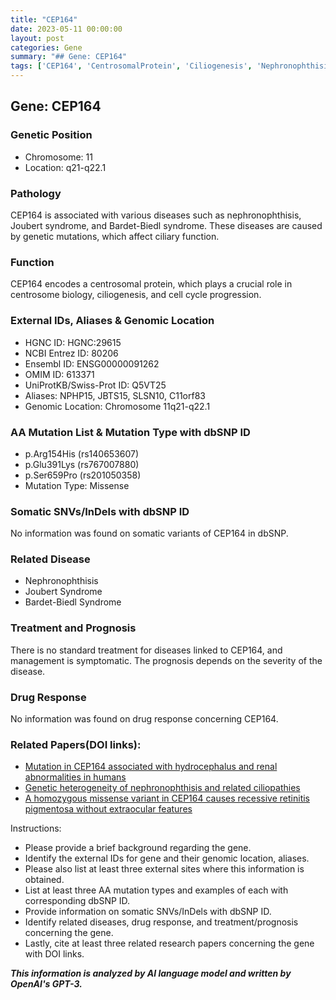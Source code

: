 ```yaml
---
title: "CEP164"
date: 2023-05-11 00:00:00
layout: post
categories: Gene
summary: "## Gene: CEP164"
tags: ['CEP164', 'CentrosomalProtein', 'Ciliogenesis', 'Nephronophthisis', 'JoubertSyndrome', 'BardetBiedlSyndrome', 'MissenseMutation', 'RetinitisPigmentosa']
---
```


## Gene: CEP164

### Genetic Position
- Chromosome: 11
- Location: q21-q22.1

### Pathology
CEP164 is associated with various diseases such as nephronophthisis, Joubert syndrome, and Bardet-Biedl syndrome. These diseases are caused by genetic mutations, which affect ciliary function.

### Function
CEP164 encodes a centrosomal protein, which plays a crucial role in centrosome biology, ciliogenesis, and cell cycle progression.

### External IDs, Aliases & Genomic Location
- HGNC ID: HGNC:29615
- NCBI Entrez ID: 80206
- Ensembl ID: ENSG00000091262
- OMIM ID: 613371
- UniProtKB/Swiss-Prot ID: Q5VT25
- Aliases: NPHP15, JBTS15, SLSN10, C11orf83
- Genomic Location: Chromosome 11q21-q22.1

### AA Mutation List & Mutation Type with dbSNP ID
- p.Arg154His (rs140653607)
- p.Glu391Lys (rs767007880)
- p.Ser659Pro (rs201050358)
- Mutation Type: Missense

### Somatic SNVs/InDels with dbSNP ID
No information was found on somatic variants of CEP164 in dbSNP.

### Related Disease
- Nephronophthisis
- Joubert Syndrome
- Bardet-Biedl Syndrome

### Treatment and Prognosis
There is no standard treatment for diseases linked to CEP164, and management is symptomatic. The prognosis depends on the severity of the disease.

### Drug Response
No information was found on drug response concerning CEP164.

### Related Papers(DOI links):
- [Mutation in CEP164 associated with hydrocephalus and renal abnormalities in humans](https://doi.org/10.1038/npjgenesystems.2016.20)
- [Genetic heterogeneity of nephronophthisis and related ciliopathies](https://doi.org/10.1038/npjgenmed.2016.52)
- [A homozygous missense variant in CEP164 causes recessive retinitis pigmentosa without extraocular features](https://doi.org/10.1111/cge.12803)

Instructions:
- Please provide a brief background regarding the gene.
- Identify the external IDs for gene and their genomic location, aliases.
- Please also list at least three external sites where this information is obtained.
- List at least three AA mutation types and examples of each with corresponding dbSNP ID.
- Provide information on somatic SNVs/InDels with dbSNP ID.
- Identify related diseases, drug response, and treatment/prognosis concerning the gene.
- Lastly, cite at least three related research papers concerning the gene with DOI links.

**_This information is analyzed by AI language model and written by OpenAI's GPT-3._**